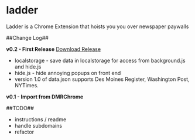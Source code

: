 ladder
======

Ladder is a Chrome Extension that hoists you you over newspaper paywalls

##Change Log##

**v0.2 - First Release**
[Download Release](https://github.com/abrudtkuhl/ladder/releases/tag/v0.2)
- localstorage - save data in localstorage for access from background.js and hide.js
- hide.js - hide annoying popups on front end
- version 1.0 of data.json supports Des Moines Register, Washington Post, NYTimes.

**v0.1 - Import from DMRChrome**

##TODO##
- instructions / readme 
- handle subdomains 
- refactor